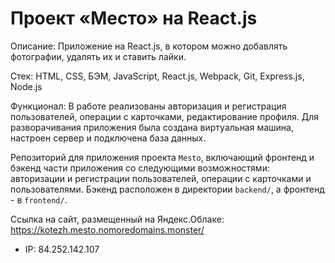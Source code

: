 # Проект «Место» на React.js

Описание: Приложение на React.js, в котором можно добавлять фотографии, удалять их и ставить лайки.

Стек: HTML, CSS, БЭМ, JavaScript, React.js, Webpack, Git, Express.js, Node.js

Функционал: В работе реализованы авторизация и регистрация пользователей, операции с карточками, редактирование профиля. Для разворачивания приложения была создана виртуальная машина, настроен сервер и подключена база данных.

Репозиторий для приложения проекта `Mesto`, включающий фронтенд и бэкенд части приложения со следующими возможностями: авторизации и регистрации пользователей, операции с карточками и пользователями.
Бэкенд расположен в директории `backend/`, а фронтенд - в `frontend/`. 

Ссылка на сайт, размещенный на Яндекс.Облаке: https://kotezh.mesto.nomoredomains.monster/

* IP: 84.252.142.107

